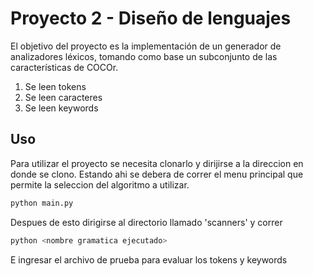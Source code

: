 # Proyecto 2 - Diseño de lenguajes
 El objetivo del proyecto es la implementación  de  un  generador  de  analizadores  léxicos, tomando como base un subconjunto de las características de COCOr.
 
1. Se leen tokens
2. Se leen caracteres
3. Se leen keywords 


## Uso
Para utilizar el proyecto se necesita clonarlo y dirijirse a la direccion en donde se clono. Estando ahi se debera de correr el menu principal que permite la seleccion del algoritmo a utilizar.

```bash
python main.py
```

Despues de esto dirigirse al directorio llamado 'scanners' y correr 
```bash
python <nombre gramatica ejecutado>
```
E ingresar el archivo de prueba para evaluar los tokens y keywords

